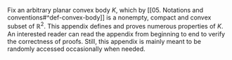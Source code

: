 Fix an arbitrary planar convex body $K$, which by [[05. Notations and conventions#^def-convex-body]] is a nonempty, compact and convex subset of $\mathbb{R}^2$. This appendix defines and proves numerous properties of $K$. An interested reader can read the appendix from beginning to end to verify the correctness of proofs. Still, this appendix is mainly meant to be randomly accessed occasionally when needed.